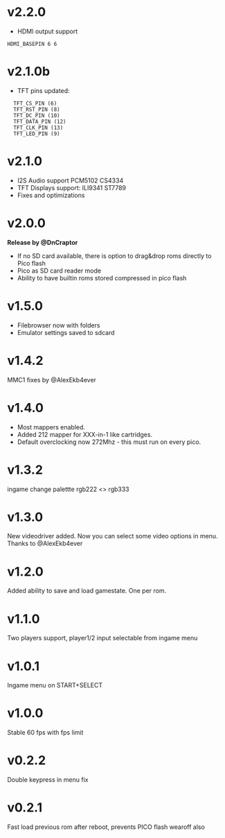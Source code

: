 # v2.2.0
- HDMI output support
```
HDMI_BASEPIN 6 6
```

# v2.1.0b
- TFT pins updated:
```
  TFT_CS_PIN (6)
  TFT_RST_PIN (8)
  TFT_DC_PIN (10)
  TFT_DATA_PIN (12)
  TFT_CLK_PIN (13)
  TFT_LED_PIN (9)
```
# v2.1.0
- I2S Audio support PCM5102 CS4334
- TFT Displays support: ILI9341 ST7789
- Fixes and optimizations

# v2.0.0

**Release by @DnCraptor**
- If no SD card available, there is option to drag&drop roms directly to Pico flash  
- Pico as SD card reader mode 
- Ability to have builtin roms stored compressed in pico flash
 

# v1.5.0

- Filebrowser now with folders
- Emulator settings saved to sdcard

# v1.4.2

MMC1 fixes by @AlexEkb4ever

# v1.4.0

- Most mappers enabled. 
- Added 212 mapper for XXX-in-1 like cartridges.
- Default overclocking now 272Mhz - this must run on every pico.

# v1.3.2

ingame change palettte rgb222 <> rgb333

# v1.3.0

New videodriver added. Now you can select some video options in menu. 
Thanks to @AlexEkb4ever

# v1.2.0

Added ability to save and load gamestate. One per rom.

# v1.1.0

Two players support, player1/2 input selectable from ingame menu

# v1.0.1

Ingame menu on START+SELECT

# v1.0.0

Stable 60 fps with fps limit

# v0.2.2

Double keypress in menu fix

# v0.2.1

Fast load previous rom after reboot, prevents PICO flash wearoff also
